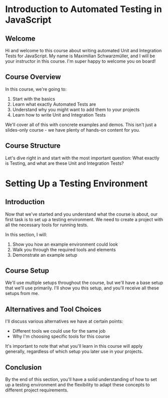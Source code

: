 # Introduction to Automated Testing in JavaScript

## Welcome

Hi and welcome to this course about writing automated Unit and Integration Tests for JavaScript. My name is Maximilian Schwarzmüller, and I will be your instructor in this course. I'm super happy to welcome you on board!

## Course Overview

In this course, we're going to:

1. Start with the basics
2. Learn what exactly Automated Tests are
3. Understand why you might want to add them to your projects
4. Learn how to write Unit and Integration Tests

We'll cover all of this with concrete examples and demos. This isn't just a slides-only course - we have plenty of hands-on content for you.

## Course Structure

Let's dive right in and start with the most important question: What exactly is Testing, and what are these Unit and Integration Tests?

# Setting Up a Testing Environment

## Introduction

Now that we've started and you understand what the course is about, our first task is to set up a testing environment. We need to create a project with all the necessary tools for running tests.

In this section, I will:

1. Show you how an example environment could look
2. Walk you through the required tools and elements
3. Demonstrate an example setup

## Course Setup

We'll use multiple setups throughout the course, but we'll have a base setup that we'll use primarily. I'll show you this setup, and you'll receive all these setups from me.

## Alternatives and Tool Choices

I'll discuss various alternatives we have at certain points:

- Different tools we could use for the same job
- Why I'm choosing specific tools for this course

It's important to note that what you'll learn in this course will apply generally, regardless of which setup you later use in your projects.

## Conclusion

By the end of this section, you'll have a solid understanding of how to set up a testing environment and the flexibility to adapt these concepts to different project requirements.
